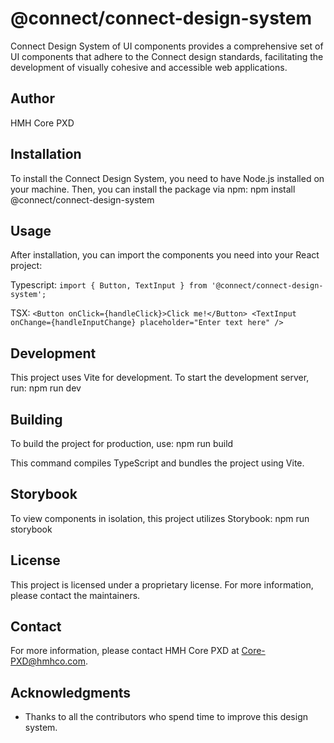 # @connect/connect-design-system

Connect Design System of UI components provides a comprehensive set of UI components that adhere to the Connect design standards, facilitating the development of visually cohesive and accessible web applications.

## Author

HMH Core PXD

## Installation

To install the Connect Design System, you need to have Node.js installed on your machine. Then, you can install the package via npm: npm install @connect/connect-design-system

## Usage

After installation, you can import the components you need into your React project:

Typescript: `import { Button, TextInput } from '@connect/connect-design-system';`

TSX: `<Button onClick={handleClick}>Click me!</Button>
<TextInput onChange={handleInputChange} placeholder="Enter text here" />`

## Development

This project uses Vite for development. To start the development server, run: npm run dev

## Building

To build the project for production, use: npm run build

This command compiles TypeScript and bundles the project using Vite.

## Storybook

To view components in isolation, this project utilizes Storybook: npm run storybook

## License

This project is licensed under a proprietary license. For more information, please contact the maintainers.

## Contact

For more information, please contact HMH Core PXD at [Core-PXD@hmhco.com](mailto:Core-PXD@hmhco.com).

## Acknowledgments

- Thanks to all the contributors who spend time to improve this design system.
